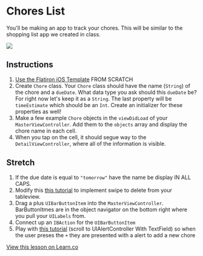 # Chores List

You'll be making an app to track your chores. This will be similar to the shopping list app we created in class.

![](http://i.giphy.com/xTiTnuhyBF54B852nK.gif)

## Instructions

  1. [Use the Flatiron iOS Template](http://bit.ly/flatiron-ios-template) FROM SCRATCH
  2. Create `Chore` class. Your `Chore` class should have the name (`String`) of the chore and a `dueDate`. What data type you ask should this `dueDate` be? For right now let's keep it as a `String`. The last property will be `timeEstimate` which should be an `Int`. Create an initializer for these properties as well!
  3. Make a few example `Chore` objects in the `viewDidLoad` of your `MasterViewController`. Add them to the `objects` array and display the chore name in each cell.
  4. When you tap on the cell, it should segue way to the `DetailViewController`, where all of the information is visible.

## Stretch

  1. If the due date is equal to `"tomorrow"` have the name be display IN ALL CAPS.
  2. Modify this [this tutorial](http://www.ioscreator.com/tutorials/delete-rows-table-view-ios8-swift) to implement swipe to delete from your tableview.
  3. Drag a plus `UIBarButtonItem` into the `MasterViewController`. BarButtonItmes are in the object navigator on the bottom right where you pull your `UILabels` from.
  4. Connect up an `IBAction` for the `UIBarButtonItem`
  5. Play with [this tutorial](http://sourcefreeze.com/uialertcontroller-ios-8-using-swift/) (scroll to UIAlertController With TextField) so when the user preses the `+` they are presented with a alert to add a new chore

<a href='https://learn.co/lessons/chore-list' data-visibility='hidden'>View this lesson on Learn.co</a>
